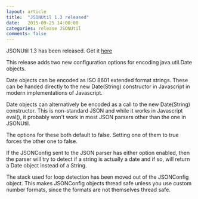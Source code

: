 ```yaml
---
layout: article
title:  "JSONUtil 1.3 released"
date:   2015-09-25 14:00:00
categories: release JSONUtil
comments: false
---
```

JSONUtil 1.3 has been released.  Get it [here](/JSONUtil/)

This release adds two new configuration options for encoding java.util.Date objects.

Date objects can be encoded as ISO 8601 extended format strings. These can be handed directly to the new Date(String) constructor in Javascript in modern implementations of Javascript.

Date objects can alternatively be encoded as a call to the new Date(String) constructor. This is non-standard JSON and while it works in Javascript eval(), it probably won't work in most JSON parsers other than the one in JSONUtil.

The options for these both default to false. Setting one of them to true forces the other one to false.

If the JSONConfig sent to the JSON parser has either option enabled, then the parser will try to detect if a string is actually a date and if so, will return a Date object instead of a String.

The stack used for loop detection has been moved out of the JSONConfig object. This makes JSONConfig objects thread safe unless you use custom number formats, since the formats are not themselves thread safe.